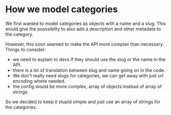 # How we model categories
We first wanted to model categories as objects with a name and a slug.
This would give the posssiblity to also add a description and other metadata to the category.

However, this soon seemed to make the API more complex than necessary.
Things to consider:
- we need to explain to devs if they should use the slug or the name in the API.
- there is a lot of translation between slug and name going on in the code.
- We don't really need slugs for categories, we can get away with just url encoding where needed.
- the config would be more complex, array of objects instead of array of strings.

So we decided to keep it stupid simple and just use an array of strings for the categories.
